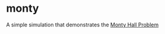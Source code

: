 # monty
A simple simulation that demonstrates the [Monty Hall Problem](https://en.wikipedia.org/wiki/Monty_Hall_problem)
